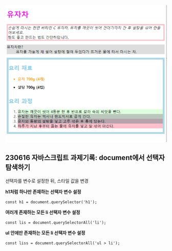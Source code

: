 ![backgroundEx](./img.jpg)

## 230616 자바스크립트 과제기록: document에서 선택자 탐색하기
선택자를 변수로 설정한 뒤, 스타일 값을 변경


__h1처럼 하나만 존재하는 선택자 변수 설정__

    const h1 = document.querySelector('h1');

__여러개 존재하는 모든 li 선택자 변수 설정__

    const lis = document.querySelectorAll('li');

__ul 안에만 존재하는 모든 li 선택자 변수 설정__

    const liss = document.querySelectorAll('ul > li');